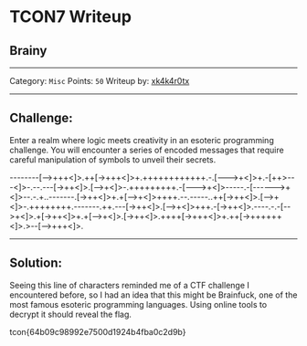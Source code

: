 # TCON7 Writeup
## Brainy

---

Category: `Misc`
Points: `50`
Writeup by: [xk4k4r0tx](https://github.com/xk4k4r0tx)

---

## Challenge: 

Enter a realm where logic meets creativity in an esoteric programming challenge. You will encounter a series of encoded messages that require careful manipulation of symbols to unveil their secrets.

--------[-->+++<]>.++[->+++<]>+.++++++++++++.-.[--->+<]>+.-[++>---<]>-.--.---[->++<]>.[-->+<]>-.+++++++++.-[--->+<]>-----.-[------>+<]>--.-.+..-------.[->++<]>+.+[-->+<]>++++.--.-----..++[->++<]>.[-->+<]>-.++++++++.-------.++.---[->++<]>.[-->+<]>+++.-[->++<]>.----.-.-[-->+<]>.+[->++<]>+.+[-->+<]>.[->++<]>.++++[->+++<]>+.++[->++++++<]>.>--[-->+++<]>.

---

## Solution:

Seeing this line of characters reminded me of a CTF challenge I encountered before, so I had an idea that this might be Brainfuck, one of the most famous esoteric programming languages. 
Using online tools to decrypt it should reveal the flag.

tcon{64b09c98992e7500d1924b4fba0c2d9b}

